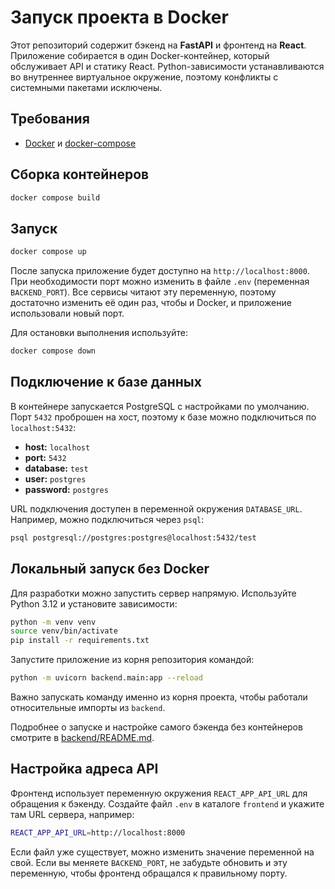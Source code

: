 # Запуск проекта в Docker

Этот репозиторий содержит бэкенд на **FastAPI** и фронтенд на **React**.
Приложение собирается в один Docker-контейнер, который обслуживает API и статику React.
Python-зависимости устанавливаются во внутреннее виртуальное окружение, поэтому конфликты с системными пакетами исключены.

## Требования
- [Docker](https://www.docker.com/) и [docker-compose](https://docs.docker.com/compose/)

## Сборка контейнеров
```bash
docker compose build
```

## Запуск
```bash
docker compose up
```
После запуска приложение будет доступно на `http://localhost:8000`.
При необходимости порт можно изменить в файле `.env` (переменная `BACKEND_PORT`).
Все сервисы читают эту переменную, поэтому достаточно изменить её один раз,
чтобы и Docker, и приложение использовали новый порт.

Для остановки выполнения используйте:
```bash
docker compose down
```

## Подключение к базе данных
В контейнере запускается PostgreSQL с настройками по умолчанию. Порт
`5432` проброшен на хост, поэтому к базе можно подключиться по
`localhost:5432`:
- **host:** `localhost`
- **port:** `5432`
- **database:** `test`
- **user:** `postgres`
- **password:** `postgres`

URL подключения доступен в переменной окружения `DATABASE_URL`. Например,
можно подключиться через `psql`:
```bash
psql postgresql://postgres:postgres@localhost:5432/test
```

## Локальный запуск без Docker
Для разработки можно запустить сервер напрямую. Используйте Python 3.12 и установите зависимости:
```bash
python -m venv venv
source venv/bin/activate
pip install -r requirements.txt
```
Запустите приложение из корня репозитория командой:
```bash
python -m uvicorn backend.main:app --reload
```
Важно запускать команду именно из корня проекта, чтобы работали относительные импорты из `backend`.

Подробнее о запуске и настройке самого бэкенда без контейнеров смотрите в [backend/README.md](backend/README.md).

## Настройка адреса API
Фронтенд использует переменную окружения `REACT_APP_API_URL` для обращения к бэкенду.
Создайте файл `.env` в каталоге `frontend` и укажите там URL сервера, например:
```bash
REACT_APP_API_URL=http://localhost:8000
```
Если файл уже существует, можно изменить значение переменной на свой.
Если вы меняете `BACKEND_PORT`, не забудьте обновить и эту переменную,
чтобы фронтенд обращался к правильному порту.
